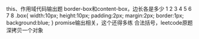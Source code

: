 this、作用域代码输出题
border-box和content-box，边长各是多少
1
2
3
4
5
6
7
8
.box{
    width:10px;
    height:10px;
    padding:2px;
    margin:2px;
    border:1px;
    background:blue;
}
promise输出相关，这个还得多练
合法括号，leetcode原题
深拷贝一个对象

